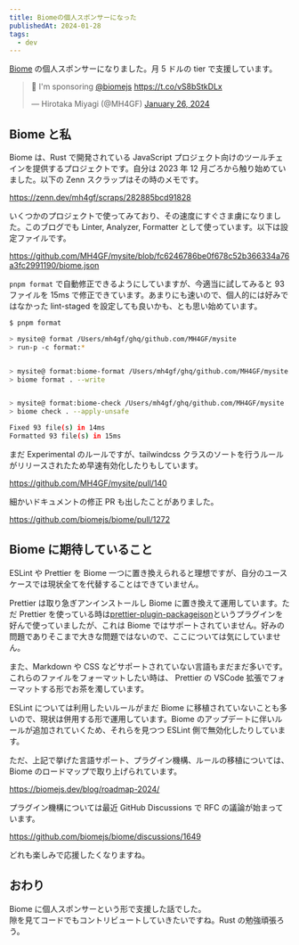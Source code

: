 ```yaml
---
title: Biomeの個人スポンサーになった
publishedAt: 2024-01-28
tags:
  - dev
---
```


[Biome](https://biomejs.dev/) の個人スポンサーになりました。月 5 ドルの tier で支援しています。

<blockquote class="twitter-tweet">
   <p lang="en" dir="ltr">
      💖 I&#39;m sponsoring <a href="https://twitter.com/biomejs?ref_src=twsrc%5Etfw">@biomejs</a> <a href="https://t.co/vS8bStkDLx">https://t.co/vS8bStkDLx</a>
   </p>
   &mdash; Hirotaka Miyagi (@MH4GF) <a href="https://twitter.com/MH4GF/status/1750681008134115423?ref_src=twsrc%5Etfw">January 26, 2024</a>
</blockquote>

## Biome と私

Biome は、Rust で開発されている JavaScript プロジェクト向けのツールチェインを提供するプロジェクトです。自分は 2023 年 12 月ごろから触り始めていました。以下の Zenn スクラップはその時のメモです。

https://zenn.dev/mh4gf/scraps/282885bcd91828

いくつかのプロジェクトで使ってみており、その速度にすぐさま虜になりました。このブログでも Linter, Analyzer, Formatter として使っています。以下は設定ファイルです。

https://github.com/MH4GF/mysite/blob/fc6246786be0f678c52b366334a76a3fc2991190/biome.json

`pnpm format` で自動修正できるようにしていますが、今適当に試してみると 93 ファイルを 15ms で修正できています。あまりにも速いので、個人的には好みではなかった lint-staged を設定しても良いかも、とも思い始めています。

```sh
$ pnpm format

> mysite@ format /Users/mh4gf/ghq/github.com/MH4GF/mysite
> run-p -c format:*


> mysite@ format:biome-format /Users/mh4gf/ghq/github.com/MH4GF/mysite
> biome format . --write


> mysite@ format:biome-check /Users/mh4gf/ghq/github.com/MH4GF/mysite
> biome check . --apply-unsafe

Fixed 93 file(s) in 14ms
Formatted 93 file(s) in 15ms
```

まだ Experimental のルールですが、tailwindcss クラスのソートを行うルールがリリースされたため早速有効化したりもしています。

https://github.com/MH4GF/mysite/pull/140

細かいドキュメントの修正 PR も出したことがありました。

https://github.com/biomejs/biome/pull/1272

## Biome に期待していること

ESLint や Prettier を Biome 一つに置き換えられると理想ですが、自分のユースケースでは現状全てを代替することはできていません。

Prettier は取り急ぎアンインストールし Biome に置き換えて運用しています。ただ Prettier を使っている時は[prettier-plugin-packagejson](https://www.npmjs.com/package/prettier-plugin-packagejson)というプラグインを好んで使っていましたが、これは Biome ではサポートされていません。好みの問題でありそこまで大きな問題ではないので、ここについては気にしていません。

また、Markdown や CSS などサポートされていない言語もまだまだ多いです。これらのファイルをフォーマットしたい時は、 Prettier の VSCode 拡張でフォーマットする形でお茶を濁しています。

ESLint については利用したいルールがまだ Biome に移植されていないことも多いので、現状は併用する形で運用しています。Biome のアップデートに伴いルールが追加されていくため、それらを見つつ ESLint 側で無効化したりしています。

ただ、上記で挙げた言語サポート、プラグイン機構、ルールの移植については、 Biome のロードマップで取り上げられています。

https://biomejs.dev/blog/roadmap-2024/

プラグイン機構については最近 GitHub Discussions で RFC の議論が始まっています。

https://github.com/biomejs/biome/discussions/1649

どれも楽しみで応援したくなりますね。

## おわり

Biome に個人スポンサーという形で支援した話でした。  
隙を見てコードでもコントリビュートしていきたいですね。Rust の勉強頑張ろう。
